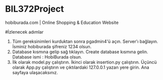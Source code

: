 # BIL372Project
hobiburada.com | Online Shopping & Education Website

#İzlenecek adımlar

 1) Tüm gereksinimleri kurduktan sonra pgadmin4'ü açın. Server'ı bağlayın. İsminiz hobiburada şifreniz 1234 olsun.
 2) Database kısmına gelip sağ tıklayın. Create database kısmına gelin. Database ismi : HobiBurada olsun.
 3) İlk olarak model.py çalıştırın. İkinci olarak insertion.py çalıştırın. Üçüncü olarak App.py çalıştırın ve çıktılardaki 127.0.0.1 yazan yere girin. Ana sayfaya ulaşacaksınız.
